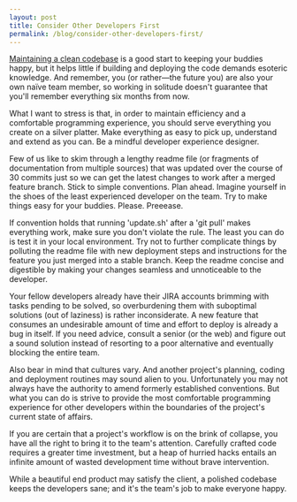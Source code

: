 ```yaml
---
layout: post
title: Consider Other Developers First
permalink: /blog/consider-other-developers-first/
---
```


[Maintaining a clean codebase](/blog/the-importance-of-clean-code/)
is a good start to keeping your buddies happy, but it helps little if building
and deploying the code demands esoteric knowledge. And remember, you (or
rather—the future you) are also your own naïve team member, so working in
solitude doesn't guarantee that you'll remember everything six months from now.

What I want to stress is that, in order to maintain efficiency and a
comfortable programming experience, you should serve everything you create on a
silver platter. Make everything as easy to pick up, understand and extend as
you can. Be a mindful developer experience designer.

Few of us like to skim through a lengthy readme file (or fragments of
documentation from multiple sources) that was updated over the course of 30
commits just so we can get the latest changes to work after a merged feature
branch. Stick to simple conventions. Plan ahead. Imagine yourself in the
shoes of the least experienced developer on the team. Try to make things
easy for your buddies. Please. Preeease.

If convention holds that running 'update.sh' after a 'git pull' makes
everything work, make sure you don't violate the rule. The least you can do is
test it in your local environment. Try not to further complicate things by
polluting the readme file with new deployment steps and instructions for the
feature you just merged into a stable branch. Keep the readme concise and
digestible by making your changes seamless and unnoticeable to the developer.

Your fellow developers already have their JIRA accounts brimming with tasks
pending to be solved, so overburdening them with suboptimal solutions (out of
laziness) is rather inconsiderate. A new feature that consumes an undesirable
amount of time and effort to deploy is already a bug in itself. If you need
advice, consult a senior (or the web) and figure out a sound solution instead
of resorting to a poor alternative and eventually blocking the entire team.

Also bear in mind that cultures vary. And another project's planning, coding
and deployment routines may sound alien to you. Unfortunately you may not
always have the authority to amend formerly established conventions. But what
you can do is strive to provide the most comfortable programming experience for
other developers within the boundaries of the project's current state of
affairs.

If you are certain that a project's workflow is on the brink of collapse, you
have all the right to bring it to the team's attention. Carefully crafted code
requires a greater time investment, but a heap of hurried hacks entails an
infinite amount of wasted development time without brave intervention.

While a beautiful end product may satisfy the client, a polished codebase keeps
the developers sane; and it's the team's job to make everyone happy.
